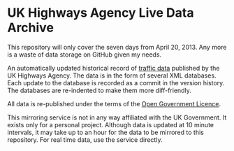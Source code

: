 UK Highways Agency Live Data Archive
====================================

This repository will only cover the seven days from April 20, 2013. Any more is
a waste of data storage on GitHub given my needs.

An automatically updated historical record of [traffic
data](http://www.data.gov.uk/dataset/live-traffic-information-from-the-highways-agency-road-network)
published by the UK Highways Agency. The data is in the form of several XML
databases. Each update to the database is recorded as a commit in the version
history. The databases are re-indented to make them more diff-friendly.

All data is re-published under the terms of the [Open Government
Licence](http://www.nationalarchives.gov.uk/doc/open-government-licence/).

This mirroring service is not in any way affiliated with the UK Government. It
exists only for a personal project. Although data is updated at 10 minute
intervals, it may take up to an hour for the data to be mirrored to this
repository. For real time data, use the service directly.
